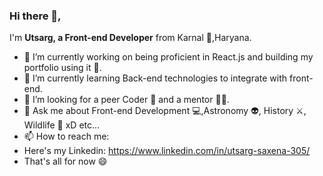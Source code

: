 ### Hi there 🖖,
I'm **Utsarg, a Front-end Developer** from Karnal 🏡,Haryana. 

- 🔭 I’m currently working on being proficient in React.js and building my portfolio using it 🥇.
- 🌱 I’m currently learning Back-end technologies to integrate with front-end.
- 🤔 I’m looking for a peer Coder 🧠 and a mentor 🦸‍♂️.
- 💬 Ask me about Front-end Development 💻,Astronomy 👽, History ⚔️, Wildlife 🐘 xD etc...
- 📫 How to reach me:
- Here's my Linkedin: https://www.linkedin.com/in/utsarg-saxena-305/ 
- That's all for now 😄
 
